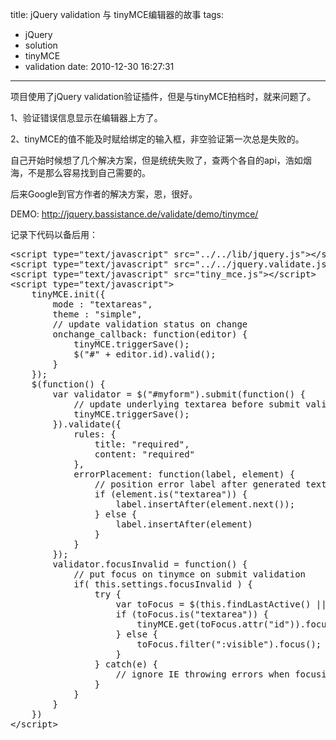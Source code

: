 title: jQuery validation 与 tinyMCE编辑器的故事
tags:
  - jQuery
  - solution
  - tinyMCE
  - validation
date: 2010-12-30 16:27:31
---

项目使用了jQuery validation验证插件，但是与tinyMCE拍档时，就来问题了。

1、验证错误信息显示在编辑器上方了。

2、tinyMCE的值不能及时赋给绑定的输入框，非空验证第一次总是失败的。

自己开始时候想了几个解决方案，但是统统失败了，查两个各自的api，浩如烟海，不是那么容易找到自己需要的。

后来Google到官方作者的解决方案，恩，很好。

DEMO: [http://jquery.bassistance.de/validate/demo/tinymce/ ](http://jquery.bassistance.de/validate/demo/tinymce/)

<span id="more-204"></span>

记录下代码以备后用：

<pre class="brush:as3">&lt;script type="text/javascript" src="../../lib/jquery.js"&gt;&lt;/script&gt;
&lt;script type="text/javascript" src="../../jquery.validate.js"&gt;&lt;/script&gt;
&lt;script type="text/javascript" src="tiny_mce.js"&gt;&lt;/script&gt;
&lt;script type="text/javascript"&gt;
	tinyMCE.init({
		mode : "textareas",
		theme : "simple",
		// update validation status on change
		onchange_callback: function(editor) {
			tinyMCE.triggerSave();
			$("#" + editor.id).valid();
		}
	});
	$(function() {
		var validator = $("#myform").submit(function() {
			// update underlying textarea before submit validation
			tinyMCE.triggerSave();
		}).validate({
			rules: {
				title: "required",
				content: "required"
			},
			errorPlacement: function(label, element) {
				// position error label after generated textarea
				if (element.is("textarea")) {
					label.insertAfter(element.next());
				} else {
					label.insertAfter(element)
				}
			}
		});
		validator.focusInvalid = function() {
			// put focus on tinymce on submit validation
			if( this.settings.focusInvalid ) {
				try {
					var toFocus = $(this.findLastActive() || this.errorList.length &amp;&amp; this.errorList[0].element || []);
					if (toFocus.is("textarea")) {
						tinyMCE.get(toFocus.attr("id")).focus();
					} else {
						toFocus.filter(":visible").focus();
					}
				} catch(e) {
					// ignore IE throwing errors when focusing hidden elements
				}
			}
		}
	})
&lt;/script&gt;</pre>
